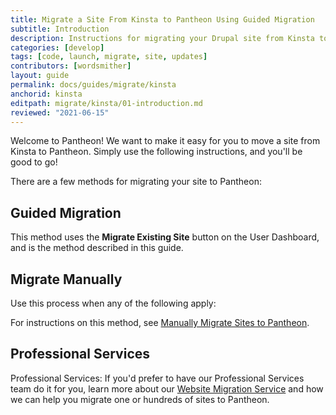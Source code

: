 ```yaml
---
title: Migrate a Site From Kinsta to Pantheon Using Guided Migration
subtitle: Introduction
description: Instructions for migrating your Drupal site from Kinsta to Pantheon.
categories: [develop]
tags: [code, launch, migrate, site, updates]
contributors: [wordsmither]
layout: guide
permalink: docs/guides/migrate/kinsta
anchorid: kinsta
editpath: migrate/kinsta/01-introduction.md
reviewed: "2021-06-15"
---
```


Welcome to Pantheon!  We want to make it easy for you to move a site from Kinsta to Pantheon.  Simply use the following instructions, and you'll be good to go!

<Partial file="drupal-9/guide-note.md" />

There are a few methods for migrating your site to Pantheon:

## Guided Migration

This method uses the **Migrate Existing Site** button on the User Dashboard, and is the method described in this guide.

## Migrate Manually

Use this process when any of the following apply:

<Partial file="migrate/manual-when-all.md" />
<Partial file="migrate/manual-when-drupal.md" />
<Partial file="migrate/manual-when-wordpress.md" />

For instructions on this method, see [Manually Migrate Sites to Pantheon](/migrate-manual).

## Professional Services

Professional Services: If you'd prefer to have our Professional Services team do it for you, learn more about our [Website Migration Service](https://pantheon.io/professional-services/website-migrations?docs) and how we can help you migrate one or hundreds of sites to Pantheon.

